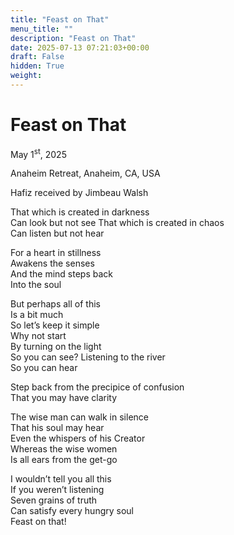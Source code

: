 ```yaml
---
title: "Feast on That"
menu_title: ""
description: "Feast on That"
date: 2025-07-13 07:21:03+00:00
draft: False
hidden: True
weight:
---
```

# Feast on That

May 1<sup>st</sup>, 2025

Anaheim Retreat, Anaheim, CA, USA

Hafiz received by Jimbeau Walsh

That which is created in darkness  
Can look but not see 
That which is created in chaos  
Can listen but not hear

For a heart in stillness  
Awakens the senses  
And the mind steps back  
Into the soul

But perhaps all of this  
Is a bit much  
So let’s keep it simple  
Why not start  
By turning on the light  
So you can see? 
Listening to the river  
So you can hear 

Step back from the precipice of confusion  
That you may have clarity 

The wise man can walk in silence  
That his soul may hear  
Even the whispers of his Creator  
Whereas the wise women  
Is all ears from the get-go 

I wouldn’t tell you all this  
If you weren’t listening  
Seven grains of truth  
Can satisfy every hungry soul  
Feast on that! 
